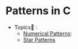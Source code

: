 # Patterns in C

* Topics📄 :
  - [Numerical Patterns](https://github.com/pilipi-puu-puu/winter-of-contributing/tree/main/C_CPP/Pattern/number%20pattern):
  - [Star Patterns](https://github.com/pilipi-puu-puu/winter-of-contributing/tree/main/C_CPP/Pattern/star%20pattern)